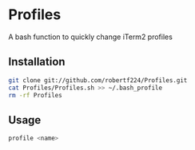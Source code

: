 # Profiles

A bash function to quickly change iTerm2 profiles

## Installation

```bash
git clone git://github.com/robertf224/Profiles.git
cat Profiles/Profiles.sh >> ~/.bash_profile
rm -rf Profiles
```

## Usage

```bash
profile <name>
```


